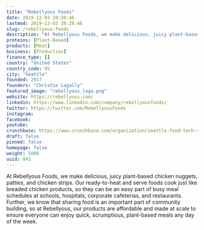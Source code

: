 ```yaml
---
title: "Rebellyous Foods"
date: 2019-12-03 20:28:46
lastmod: 2019-12-03 20:28:46
slug: /rebellyous-foods
description: "At Rebellyous Foods, we make delicious, juicy plant-based chicken nuggets, patties, and chicken strips. Our ready-to-heat and serve foods cook just like breaded chicken products, so they can be an easy part of busy meal schedules at schools, hospitals, corporate cafeterias, and restaurants. Further, we know that sharing food is an important part of community building, so at Rebellyous, our products are affordable and made at scale to ensure everyone can enjoy quick, scrumptious, plant-based meals any day of the week."
proteins: [Plant-Based]
products: [Meat]
business: [Production]
finance_type: []
country: "United States"
country_code: US
city: "Seattle"
founded: 2017
founders: "Christie Lagally"
featured_image: "rebellyous_logo.png"
website: https://rebellyous.com/
linkedin: https://www.linkedin.com/company/rebellyousfoods/
twitter: https://twitter.com/RebellyousFoods
instagram: 
facebook: 
youtube: 
crunchbase: https://www.crunchbase.com/organization/seattle-food-tech-sft
draft: false
pinned: false
homepage: false
weight: 5000
uuid: 841
---
```

At Rebellyous Foods, we make delicious, juicy plant-based chicken nuggets, patties, and chicken strips. Our ready-to-heat and serve foods cook just like breaded chicken products, so they can be an easy part of busy meal schedules at schools, hospitals, corporate cafeterias, and restaurants. Further, we know that sharing food is an important part of community building, so at Rebellyous, our products are affordable and made at scale to ensure everyone can enjoy quick, scrumptious, plant-based meals any day of the week.
